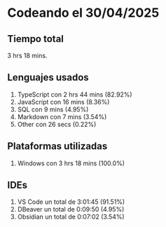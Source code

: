 # Codeando el 30/04/2025

## Tiempo total
3 hrs 18 mins.

## Lenguajes usados
1. TypeScript con 2 hrs 44 mins (82.92%)
1. JavaScript con 16 mins (8.36%)
1. SQL con 9 mins (4.95%)
1. Markdown con 7 mins (3.54%)
1. Other con 26 secs (0.22%)

## Plataformas utilizadas
1. Windows con 3 hrs 18 mins (100.0%)

## IDEs
1. VS Code un total de 3:01:45 (91.51%)
1. DBeaver un total de 0:09:50 (4.95%)
1. Obsidian un total de 0:07:02 (3.54%)
